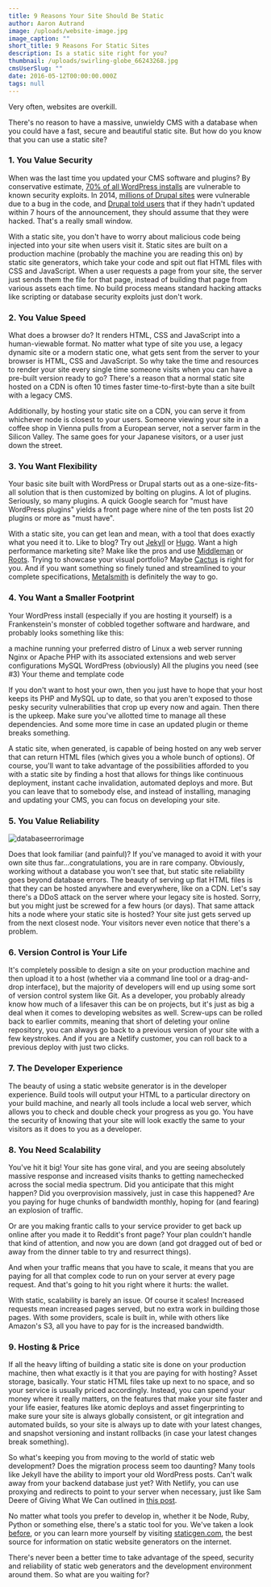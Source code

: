 ```yaml
---
title: 9 Reasons Your Site Should Be Static
author: Aaron Autrand
image: /uploads/website-image.jpg
image_caption: ""
short_title: 9 Reasons For Static Sites
description: Is a static site right for you?
thumbnail: /uploads/swirling-globe_66243268.jpg
cmsUserSlug: ""
date: 2016-05-12T00:00:00.000Z
tags: null
---
```


Very often, websites are overkill.

There's no reason to have a massive, unwieldy CMS with a database when you could have a fast, secure and beautiful static site. But how do you know that you can use a static site?

### 1. You Value Security

When was the last time you updated your CMS software and plugins? By conservative estimate, [70% of all WordPress installs](https://www.wpwhitesecurity.com/wordpress-security-news-updates/statistics-70-percent-wordpress-installations-vulnerable/) are vulnerable to known security exploits. In 2014, [millions of Drupal sites](https://blog.sucuri.net/2014/10/drupal-warns-every-drupal-7-website-was-compromised-unless-patched.html) were vulnerable due to a bug in the code, and [Drupal told users](https://www.drupal.org/PSA-2014-003) that if they hadn't updated within 7 hours of the announcement, they should assume that they were hacked. That's a really small window.

With a static site, you don't have to worry about malicious code being injected into your site when users visit it. Static sites are built on a production machine (probably the machine you are reading this on) by static site generators, which take your code and spit out flat HTML files with CSS and JavaScript. When a user requests a page from your site, the server just sends them the file for that page, instead of building that page from various assets each time. No build process means standard hacking attacks like scripting or database security exploits just don't work.

### 2. You Value Speed

What does a browser do? It renders HTML, CSS and JavaScript into a human-viewable format. No matter what type of site you use, a legacy dynamic site or a modern static one, what gets sent from the server to your browser is HTML, CSS and JavaScript. So why take the time and resources to render your site every single time someone visits when you can have a pre-built version ready to go? There's a reason that a normal static site hosted on a CDN is often 10 times faster time-to-first-byte than a site built with a legacy CMS.

Additionally, by hosting your static site on a CDN, you can serve it from whichever node is closest to your users. Someone viewing your site in a coffee shop in Vienna pulls from a European server, not a server farm in the Silicon Valley. The same goes for your Japanese visitors, or a user just down the street.

### 3. You Want Flexibility

Your basic site built with WordPress or Drupal starts out as a one-size-fits-all solution that is then customized by bolting on plugins. A lot of plugins. Seriously, so many plugins. A quick Google search for "must have WordPress plugins" yields a front page where nine of the ten posts list 20 plugins or more as "must have".

With a static site, you can get lean and mean, with a tool that does exactly what you need it to. Like to blog? Try out [Jekyll](http://jekyllrb.com) or [Hugo](http://gohugo.io). Want a high performance marketing site? Make like the pros and use [Middleman](http://www.middlemanapp.com) or [Roots](http://www.roots.cx). Trying to showcase your visual portfolio? Maybe [Cactus](https://github.com/koenbok/cactus) is right for you. And if you want something so finely tuned and streamlined to your complete specifications, [Metalsmith](http://metalsmith.io) is definitely the way to go.

### 4. You Want a Smaller Footprint

Your WordPress install (especially if you are hosting it yourself) is a Frankenstein's monster of cobbled together software and hardware, and probably looks something like this:

a machine running your preferred distro of Linux
a web server running Nginx or Apache
PHP with its associated extensions and web server configurations
MySQL
WordPress (obviously)
All the plugins you need (see #3)
Your theme and template code

If you don't want to host your own, then you just have to hope that your host keeps its PHP and MySQL up to date, so that you aren't exposed to those pesky security vulnerabilities that crop up every now and again. Then there is the upkeep. Make sure you've allotted time to manage all these dependencies. And some more time in case an updated plugin or theme breaks something.

A static site, when generated, is capable of being hosted on any web server that can return HTML files (which gives you a whole bunch of options). Of course, you'll want to take advantage of the possibilities afforded to you with a static site by finding a host that allows for things like continuous deployment, instant cache invalidation, automated deploys and more. But you can leave that to somebody else, and instead of installing, managing and updating your CMS, you can focus on developing your site.


### 5. You Value Reliability

![databaseerrorimage](databaseerrorimage)

Does that look familiar (and painful)? If you've managed to avoid it with your own site thus far...congratulations, you are in rare company. Obviously, working without a database you won't see that, but static site reliability goes beyond database errors. The beauty of serving up flat HTML files is that they can be hosted anywhere and everywhere, like on a CDN. Let's say there's a DDoS attack on the server where your legacy site is hosted. Sorry, but you might just be screwed for a few hours (or days). That same attack hits a node where your static site is hosted? Your site just gets served up from the next closest node. Your visitors never even notice that there's a problem.

### 6. Version Control is Your Life

It's completely possible to design a site on your production machine and then upload it to a host (whether via a command line tool or a drag-and-drop interface), but the majority of developers will end up using some sort of version control system like Git. As a developer, you probably already know how much of a lifesaver this can be on projects, but it's just as big a deal when it comes to developing websites as well. Screw-ups can be rolled back to earlier commits, meaning that short of deleting your online repository, you can always go back to a previous version of your site with a few keystrokes. And if you are a Netlify customer, you can roll back to a previous deploy with just two clicks.

### 7. The Developer Experience

The beauty of using a static website generator is in the developer experience. Build tools will output your HTML to a particular directory on your build machine, and nearly all tools include a local web server, which allows you to check and double check your progress as you go. You have the security of knowing that your site will look exactly the same to your visitors as it does to you as a developer.

### 8. You Need Scalability

You've hit it big! Your site has gone viral, and you are seeing absolutely massive response and increased visits thanks to getting namechecked across the social media spectrum. Did you anticipate that this might happen? Did you overprovision massively, just in case this happened? Are you paying for huge chunks of bandwidth monthly, hoping for (and fearing) an explosion of traffic.

Or are you making frantic calls to your service provider to get back up online after you made it to Reddit's front page? Your plan couldn't handle that kind of attention, and now you are down (and got dragged out of bed or away from the dinner table to try and resurrect things).

And when your traffic means that you have to scale, it means that you are paying for all that complex code to run on your server at every page request. And that's going to hit you right where it hurts: the wallet.

With static, scalability is barely an issue. Of course it scales! Increased requests mean increased pages served, but no extra work in building those pages. With some providers, scale is built in, while with others like Amazon's S3, all you have to pay for is the increased bandwidth.

### 9. Hosting & Price

If all the heavy lifting of building a static site is done on your production machine, then what exactly is it that you are paying for with hosting? Asset storage, basically. Your static HTML files take up next to no space, and so your service is usually priced accordingly. Instead, you can spend your money where it really matters, on the features that make your site faster and your life easier, features like atomic deploys and asset fingerprinting to make sure your site is always globally consistent, or git integration and automated builds, so your site is always up to date with your latest changes, and snapshot versioning and instant rollbacks (in case your latest changes break something).

So what's keeping you from moving to the world of static web development? Does the migration process seem too daunting? Many tools like Jekyll have the ability to import your old WordPress posts. Can't walk away from your backend database just yet? With Netlify, you can use proxying and redirects to point to your server when necessary, just like Sam Deere of Giving What We Can outlined in [this post](https://www.netlify.com/blog/2016/03/10/go-static-without-losing-your-server).

No matter what tools you prefer to develop in, whether it be Node, Ruby, Python or something else, there's a static tool for you. We've taken a look [before](https://www.netlify.com/blog/2016/05/02/top-ten-static-website-generators), or you can learn more yourself by visiting [staticgen.com](https://www.staticgen.com), the best source for information on static website generators on the internet.

There's never been a better time to take advantage of the speed, security and reliability of static web generators and the development environment around them. So what are you waiting for?
